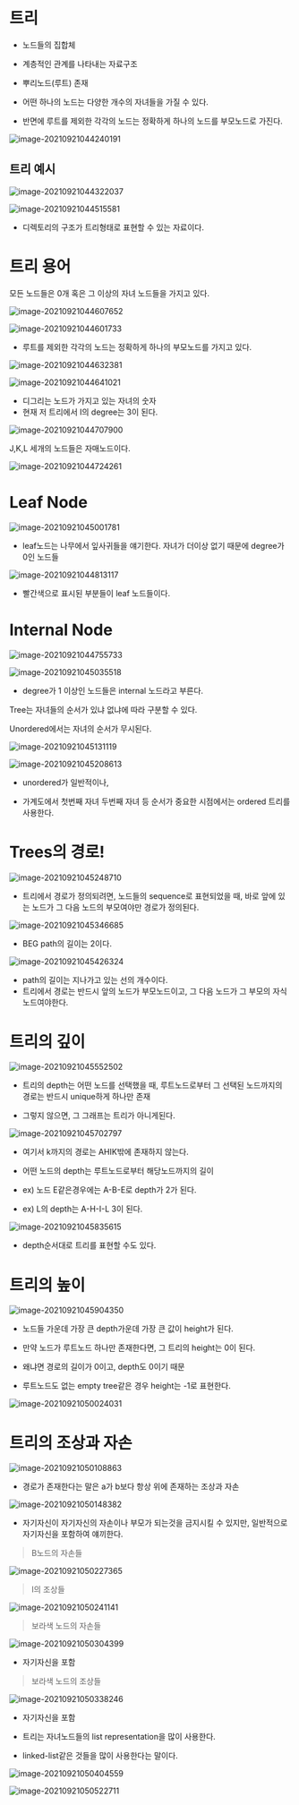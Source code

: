 # 트리

- 노드들의 집합체
- 계층적인 관계를 나타내는 자료구조

- 뿌리노드(루트) 존재 

- 어떤 하나의 노드는 다양한 개수의 자녀들을 가질 수 있다.
- 반면에 루트를 제외한 각각의 노드는 정확하게 하나의 노드를 부모노드로 가진다.

![image-20210921044240191](md-images/image-20210921044240191.png)

## 트리 예시

![image-20210921044322037](md-images/image-20210921044322037.png)

![image-20210921044515581](md-images/image-20210921044515581.png)

- 디렉토리의 구조가 트리형태로 표현할 수 있는 자료이다.



# 트리 용어

모든 노드들은 0개 혹은 그 이상의 자녀 노드들을 가지고 있다. 

![image-20210921044607652](md-images/image-20210921044607652.png)

![image-20210921044601733](md-images/image-20210921044601733.png)

- 루트를 제외한 각각의 노드는 정확하게 하나의 부모노드를 가지고 있다. 

![image-20210921044632381](md-images/image-20210921044632381.png)

![image-20210921044641021](md-images/image-20210921044641021.png)



- 디그리는 노드가 가지고 있는 자녀의 숫자
- 현재 저 트리에서 I의 degree는 3이 된다. 

![image-20210921044707900](md-images/image-20210921044707900.png)



J,K,L 세개의 노드들은 자매노드이다.

![image-20210921044724261](md-images/image-20210921044724261.png)



# Leaf Node 

![image-20210921045001781](md-images/image-20210921045001781.png)

- leaf노드는 나무에서 잎사귀들을 얘기한다. 자녀가 더이상 없기 때문에 degree가 0인 노드들 

![image-20210921044813117](md-images/image-20210921044813117.png)

- 빨간색으로 표시된 부분들이 leaf 노드들이다.

# Internal Node 

![image-20210921044755733](md-images/image-20210921044755733.png)

![image-20210921045035518](md-images/image-20210921045035518.png)

- degree가 1 이상인 노드들은 internal 노드라고 부른다.



Tree는 자녀들의 순서가 있냐 없냐에 따라 구분할 수 있다. 



Unordered에서는 자녀의 순서가 무시된다.

![image-20210921045131119](md-images/image-20210921045131119.png)



![image-20210921045208613](md-images/image-20210921045208613.png)



- unordered가 일반적이나, 

- 가계도에서 첫번째 자녀 두번째 자녀 등 순서가 중요한 시점에서는 ordered 트리를 사용한다.



# Trees의 경로!

![image-20210921045248710](md-images/image-20210921045248710.png)

- 트리에서 경로가 정의되려면, 노드들의 sequence로 표현되었을 때, 바로 앞에 있는 노드가 그 다음 노드의 부모여야만 경로가 정의된다.



![image-20210921045346685](md-images/image-20210921045346685.png)

- BEG path의 길이는 2이다. 

![image-20210921045426324](md-images/image-20210921045426324.png)

- path의 길이는 지나가고 있는 선의 개수이다.
- 트리에서 경로는 반드시 앞의 노드가 부모노드이고, 그 다음 노드가 그 부모의 자식노드여야한다.



# 트리의 깊이

![image-20210921045552502](md-images/image-20210921045552502.png)



- 트리의 depth는 어떤 노드를 선택했을 때, 루트노드로부터 그 선택된 노드까지의 경로는 반드시 unique하게 하나만 존재

- 그렇지 않으면, 그 그래프는 트리가 아니게된다. 

![image-20210921045702797](md-images/image-20210921045702797.png)

- 여기서 k까지의 경로는 AHIK밖에 존재하지 않는다.
- 어떤 노드의 depth는 루트노드로부터 해당노드까지의 길이

- ex) 노드 E같은경우에는 A-B-E로 depth가 2가 된다.

- ex) L의 depth는 A-H-I-L  3이 된다. 

![image-20210921045835615](md-images/image-20210921045835615.png)

- depth순서대로 트리를 표현할 수도 있다. 



# 트리의 높이

![image-20210921045904350](md-images/image-20210921045904350.png)

- 노드들 가운데 가장 큰 depth가운데 가장 큰 값이 height가 된다.

- 만약 노드가 루트노드 하나만 존재한다면, 그 트리의 height는 0이 된다. 
- 왜냐면 경로의 길이가 0이고, depth도 0이기 때문

- 루트노드도 없는 empty tree같은 경우 height는 -1로 표현한다.

![image-20210921050024031](md-images/image-20210921050024031.png)



# 트리의 조상과 자손

![image-20210921050108863](md-images/image-20210921050108863.png)

- 경로가 존재한다는 말은 a가 b보다 항상 위에 존재하는 조상과 자손 

![image-20210921050148382](md-images/image-20210921050148382.png)

- 자기자신이 자기자신의 자손이나 부모가 되는것을 금지시킬 수 있지만, 일반적으로 자기자신을 포함하여 얘끼한다.

> B노드의 자손들

![image-20210921050227365](md-images/image-20210921050227365.png)

> I의 조상들

![image-20210921050241141](md-images/image-20210921050241141.png)

> 보라색 노드의 자손들

![image-20210921050304399](md-images/image-20210921050304399.png)

- 자기자신을 포함

> 보라색 노드의 조상들

![image-20210921050338246](md-images/image-20210921050338246.png)

- 자기자신을 포함



- 트리는 자녀노드들의 list representation을 많이 사용한다.
- linked-list같은 것들을 많이 사용한다는 말이다. 

![image-20210921050404559](md-images/image-20210921050404559.png)



![image-20210921050522711](md-images/image-20210921050522711.png)

